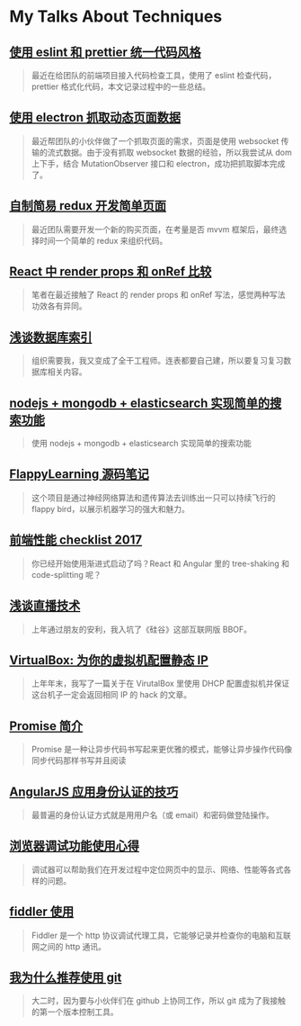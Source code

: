﻿# My Talks About Techniques

## [使用 eslint 和 prettier 统一代码风格](eslint-and-prettier/index.md)

> 最近在给团队的前端项目接入代码检查工具，使用了 eslint 检查代码，prettier 格式化代码，本文记录过程中的一些总结。

## [使用 electron 抓取动态页面数据](electron-fetch-dynamic-page/index.md)

> 最近帮团队的小伙伴做了一个抓取页面的需求，页面是使用 websocket 传输的流式数据。由于没有抓取 websocket 数据的经验，所以我尝试从 dom 上下手，结合 MutationObserver 接口和 electron，成功把抓取脚本完成了。

## [自制简易 redux 开发简单页面](simple-redux/index.md)

> 最近团队需要开发一个新的购买页面，在考量是否 mvvm 框架后，最终选择时间一个简单的 redux 来组织代码。

## [React 中 render props 和 onRef 比较](render-props-vs-onRef/index.md)

> 笔者在最近接触了 React 的 render props 和 onRef 写法，感觉两种写法功效各有异同。

## [浅谈数据库索引](db-index/index.md)

> 组织需要我，我又变成了全干工程师。连表都要自己建，所以要复习复习数据库相关内容。

## [nodejs + mongodb + elasticsearch 实现简单的搜索功能](nodejs-mongodb-elasticsearch/index.md)

> 使用 nodejs + mongodb + elasticsearch 实现简单的搜索功能

## [FlappyLearning 源码笔记](flappy-learning/index.md)

> 这个项目是通过神经网络算法和遗传算法去训练出一只可以持续飞行的 flappy bird，以展示机器学习的强大和魅力。

## [前端性能 checklist 2017](front-end-performance-checklist/index.md)

> 你已经开始使用渐进式启动了吗？React 和 Angular 里的 tree-shaking 和 code-splitting 呢？

## [浅谈直播技术](live-tv/index.md)

> 上年通过朋友的安利，我入坑了《硅谷》这部互联网版 BBOF。

## [VirtualBox: 为你的虚拟机配置静态 IP](virtualbox-static-ip/index.md)

> 上年年末，我写了一篇关于在 VirutalBox 里使用 DHCP 配置虚拟机并保证这台机子一定会返回相同 IP 的 hack 的文章。

## [Promise 简介](promise/index.md)

> Promise 是一种让异步代码书写起来更优雅的模式，能够让异步操作代码像同步代码那样书写并且阅读

## [AngularJS 应用身份认证的技巧](angularjs-auth/index.md)

> 最普遍的身份认证方式就是用用户名（或 email）和密码做登陆操作。

## [浏览器调试功能使用心得](dev-tools/index.md)

> 调试器可以帮助我们在开发过程中定位网页中的显示、网络、性能等各式各样的问题。

## [fiddler 使用](fiddler/index.md)

> Fiddler 是一个 http 协议调试代理工具，它能够记录并检查你的电脑和互联网之间的 http 通讯。

## [我为什么推荐使用 git](why-git/index.md)

> 大二时，因为要与小伙伴们在 github 上协同工作，所以 git 成为了我接触的第一个版本控制工具。
